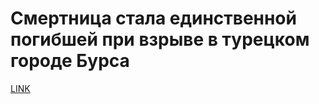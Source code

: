# Смертница стала единственной погибшей при взрыве в турецком городе Бурса



[LINK](https://varlamov.ru/1680342.html)